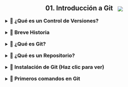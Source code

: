 <h2 align="center">
    01. Introducción a Git
  <img src="https://api.binarycoffee.dev/uploads/d196c5dabf39496c8c892f944d2102cf.jpg" width="60" style="vertical-align: middle; margin-left: 10px;">
</h2>

<details>
  <summary><h3 style="display: inline">🧠 ¿Qué es un Control de Versiones?</h3></summary>

Un **control de versiones** es un sistema que registra cada cambio realizado en los archivos de un proyecto.  
Permite:

- 📜 Llevar un historial completo de cambios.  
- 🧍 Saber *quién* hizo el cambio y *cuándo*.  
- 🔐 Mantener la seguridad y consistencia del código.  
- 🔄 Ofrece flexibilidad: no obliga a un desarrollo lineal.

</details>

<br/>

<details>
  <summary><h3 style="display: inline"> 📜 Breve Historia</h3></summary>

| Año   | Evento                                                    |
|-------|-----------------------------------------------------------|
| 1990  | Nace **CVS**, el primer sistema de control de versiones. |
| 2005  | Se crea **Git**, impulsado por **Linus Torvalds**.       |
| 2008  | Aparece **GitHub**, desarrollado en Ruby on Rails.       |
| 2018  | **Microsoft compra GitHub**.                             |
| 2024  | Git domina el mercado (GitHub, GitLab, Bitbucket).       |
</details>

<br/>

<details>
  <summary><h3 style="display: inline">🧰 ¿Qué es Git?</h3></summary>

**Git** es un sistema de control de versiones distribuido que permite trabajar con repositorios locales y remotos de forma eficiente y segura.

</details>

<br/>

<details>
  <summary><h3 style="display: inline">📁 ¿Qué es un Repositorio?</h3></summary>

Un **repositorio** es una carpeta que contiene:

- Las distintas versiones de los archivos.
- El historial completo de cambios.

Puede ser:

- 📍 **Local**: en tu máquina.
- 🌐 **Remoto**: en un servidor (GitHub, GitLab, etc.).
</details>

<br/>

<details>

  <summary><h3 style="display: inline">🚀 Instalación de Git (Haz clic para ver)</h3></summary>

👉 Descarga Git desde: [https://git-scm.com/downloads](https://git-scm.com/downloads)

Pasos clave durante la instalación:

1. Selecciona la carpeta de destino.

    <img src="../Imagenes/Instalacion/paso1.png" alt="Paso 1 - Instalación" width="300"/>
2. Seleccionar todo los componenetes

    <img src="../Imagenes/Instalacion/paso2.png" alt="Paso 1 - Instalación" width="300"/>
3. Agregar un shortcut del programa con el nombre Git.

    <img src="../Imagenes/Instalacion/paso3.png" alt="Paso 1 - Instalación" width="300"/>
4. Se debe agregar un IDE o neditor de texto como VIM NANO

    <img src="../Imagenes/Instalacion/paso4.png" alt="Paso 1 - Instalación" width="300"/>
5. Selecionamos Crear una rama por defecto Escribimos `"main"`

     <img src="../Imagenes/Instalacion/paso5.png" alt="Paso 1 - Instalación" width="300"/>
6. Selecionamos la opcion recomendada

    <img src="../Imagenes/Instalacion/paso6.png" alt="Paso 1 - Instalación" width="300"/>
7. Dejamos la opcion SSH

    <img src="../Imagenes/Instalacion/paso7.png" alt="Paso 1 - Instalación" width="300"/>
8. Dejamos el OpenSSL

    <img src="../Imagenes/Instalacion/paso8.png" alt="Paso 1 - Instalación" width="300"/>
9. Seleccionamos la primara opcion _Si tuvieramos Unix la segunda opcion_

     <img src="../Imagenes/Instalacion/paso9.png" alt="Paso 1 - Instalación" width="300"/>
10. Dejamos la interfaz predeterminada. 

    <img src="../Imagenes/Instalacion/paso10.png" alt="Paso 1 - Instalación" width="300"/>
11. Nos servira despues pero lo dejamos en Fast-Forward or merge.

    <img src="../Imagenes/Instalacion/paso11.png" alt="Paso 1 - Instalación" width="300"/>
12. Dejamos la opcion por defecto.

    <img src="../Imagenes/Instalacion/paso12.png" alt="Paso 1 - Instalación" width="300"/>
13. Habilitamos la primera opción para ejecutar algunos comandos más rápido debido a la caché.

    <img src="../Imagenes/Instalacion/paso13.png" alt="Paso 1 - Instalación" width="300"/>

14. No seleccionamos nada directamente install

    <img src="../Imagenes/Instalacion/paso14.png" alt="Paso 1 - Instalación" width="300"/>
---

</details>

<br/>

<details>
  <summary><h3 style="display: inline">📘 Primeros comandos en Git </h3></summary>

**Estos comandos te ayudaran a configurar tu Git una vez Instalado. Suerte ❗❗❗**

| Nº | Comando                                               | Descripción breve                                      |
|----|--------------------------------------------------------|---------------------------------------------------------|
| 1  | `git --version`                                       | Verifica la versión de Git instalada                   |
| 2  | `git commit -am "mensaje"`                            | Hace commit y agrega cambios en archivos ya trackeados |
| 3  | `git help`                                            | Muestra ayuda general de Git                           |
| 4  | `git --help config`                                   | Muestra ayuda específica del comando `config`          |
| 5  | `git config --global user.name "Tu nombre"`           | Configura el nombre de usuario global                  |
| 6  | `git config --global user.email "Tu gmail"`           | Configura el correo global              |
| 7  | `git config --global -e`                              | Abre el editor para configurar Git                    |
| 8  | `:wq`                                                 | Comando para guardar y salir en editores como Vim o Nano     |


</details>
